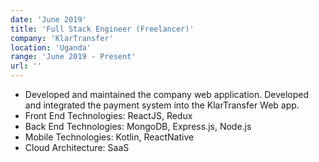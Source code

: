 ```yaml
---
date: 'June 2019'
title: 'Full Stack Engineer (Freelancer)'
company: 'KlarTransfer'
location: 'Uganda'
range: 'June 2019 - Present'
url: ''
---
```


- Developed and maintained the company web application. Developed and integrated the payment system into the KlarTransfer Web app.
- Front End Technologies: ReactJS, Redux
- Back End Technologies: MongoDB, Express.js, Node.js
- Mobile Technologies: Kotlin, ReactNative
- Cloud Architecture: SaaS
